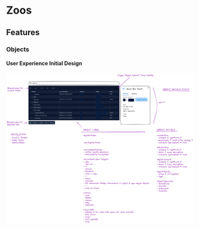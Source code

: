 # Zoos

## Features

### Objects

#### User Experience Initial Design

![Objects](./docs/objects.excalidraw.png)
